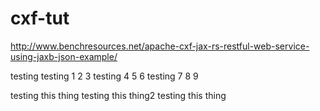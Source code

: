 # cxf-tut
http://www.benchresources.net/apache-cxf-jax-rs-restful-web-service-using-jaxb-json-example/

testing
testing 1 2 3
testing 4 5 6
testing 7 8 9


testing this thing
testing this thing2
testing this thing